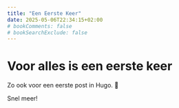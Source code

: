 ```yaml
---
title: "Een Eerste Keer"
date: 2025-05-06T22:34:15+02:00
# bookComments: false
# bookSearchExclude: false
---
```

# Voor alles is een eerste keer

Zo ook voor een eerste post in Hugo. 🎉

Snel meer!
